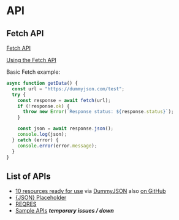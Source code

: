 # API

## Fetch API

[Fetch API](https://developer.mozilla.org/en-US/docs/Web/API/Fetch_API)

[Using the Fetch API](https://developer.mozilla.org/en-US/docs/Web/API/Fetch_API/Using_Fetch)

Basic Fetch example:

```js
async function getData() {
  const url = "https://dummyjson.com/test";
  try {
    const response = await fetch(url);
    if (!response.ok) {
      throw new Error(`Response status: ${response.status}`);
    }

    const json = await response.json();
    console.log(json);
  } catch (error) {
    console.error(error.message);
  }
}
```

## List of APIs

- [10 resources ready for use](https://github.com/Ovi/DummyJSON?tab=readme-ov-file#available-resources) via [DummyJSON](https://dummyjson.com/) also [on GitHub](https://github.com/Ovi/DummyJSON)
- [{JSON} Placeholder](https://jsonplaceholder.typicode.com/)
- [REQRES](https://reqres.in/)
- [Sample APIs](http://sampleapis.com/) ***temporary issues / down***
